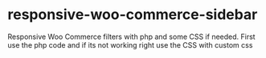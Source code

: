 # responsive-woo-commerce-sidebar
Responsive Woo Commerce filters with php and some CSS if needed.
First use the php code and if its not working right use the CSS with custom css
